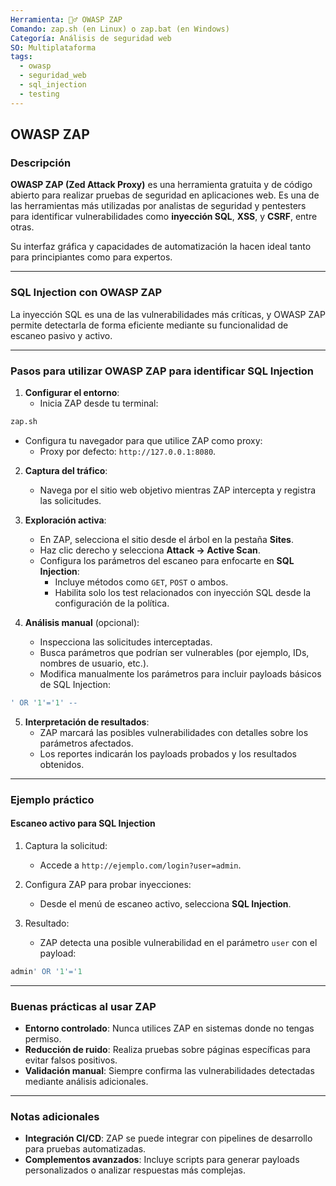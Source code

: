 ```yaml
---
Herramienta: 🕵️‍♂️ OWASP ZAP
Comando: zap.sh (en Linux) o zap.bat (en Windows)
Categoría: Análisis de seguridad web
SO: Multiplataforma
tags:
  - owasp
  - seguridad_web
  - sql_injection
  - testing
---
```


## OWASP ZAP

### Descripción

**OWASP ZAP (Zed Attack Proxy)** es una herramienta gratuita y de código abierto para realizar pruebas de seguridad en aplicaciones web. Es una de las herramientas más utilizadas por analistas de seguridad y pentesters para identificar vulnerabilidades como **inyección SQL**, **XSS**, y **CSRF**, entre otras.

Su interfaz gráfica y capacidades de automatización la hacen ideal tanto para principiantes como para expertos.

---

### SQL Injection con OWASP ZAP

La inyección SQL es una de las vulnerabilidades más críticas, y OWASP ZAP permite detectarla de forma eficiente mediante su funcionalidad de escaneo pasivo y activo.

---

### Pasos para utilizar OWASP ZAP para identificar SQL Injection

1. **Configurar el entorno**:
   - Inicia ZAP desde tu terminal:
```bash
zap.sh
```
   - Configura tu navegador para que utilice ZAP como proxy:
     - Proxy por defecto: `http://127.0.0.1:8080`.

2. **Captura del tráfico**:
   - Navega por el sitio web objetivo mientras ZAP intercepta y registra las solicitudes.

3. **Exploración activa**:
   - En ZAP, selecciona el sitio desde el árbol en la pestaña **Sites**.
   - Haz clic derecho y selecciona **Attack → Active Scan**.
   - Configura los parámetros del escaneo para enfocarte en **SQL Injection**:
     - Incluye métodos como `GET`, `POST` o ambos.
     - Habilita solo los test relacionados con inyección SQL desde la configuración de la política.

4. **Análisis manual** (opcional):
   - Inspecciona las solicitudes interceptadas.
   - Busca parámetros que podrían ser vulnerables (por ejemplo, IDs, nombres de usuario, etc.).
   - Modifica manualmente los parámetros para incluir payloads básicos de SQL Injection:    
   
```sql
' OR '1'='1' --      
```

5. **Interpretación de resultados**:
   - ZAP marcará las posibles vulnerabilidades con detalles sobre los parámetros afectados.
   - Los reportes indicarán los payloads probados y los resultados obtenidos.

---

### Ejemplo práctico

#### Escaneo activo para SQL Injection
1. Captura la solicitud:
   - Accede a `http://ejemplo.com/login?user=admin`.
   
2. Configura ZAP para probar inyecciones:
   - Desde el menú de escaneo activo, selecciona **SQL Injection**.

3. Resultado:
   - ZAP detecta una posible vulnerabilidad en el parámetro `user` con el payload:

```sql
admin' OR '1'='1
```

---

### Buenas prácticas al usar ZAP

- **Entorno controlado**: Nunca utilices ZAP en sistemas donde no tengas permiso.
- **Reducción de ruido**: Realiza pruebas sobre páginas específicas para evitar falsos positivos.
- **Validación manual**: Siempre confirma las vulnerabilidades detectadas mediante análisis adicionales.

---

### Notas adicionales

- **Integración CI/CD**: ZAP se puede integrar con pipelines de desarrollo para pruebas automatizadas.
- **Complementos avanzados**: Incluye scripts para generar payloads personalizados o analizar respuestas más complejas.

